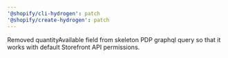 ```yaml
---
'@shopify/cli-hydrogen': patch
'@shopify/create-hydrogen': patch
---
```


Removed quantityAvailable field from skeleton PDP graphql query so that it works with default Storefront API permissions.
